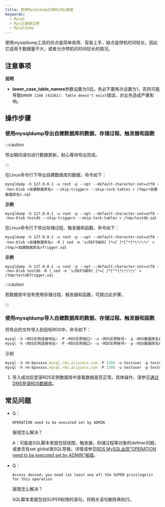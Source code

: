 ```yaml
---
title: 使用Mysqldump迁移MySQL数据
keywords:
  - Mysql
  - Mysql数据迁移
  - Mysqldump
---
```


使用mysqldump工具的优点是简单易用、容易上手，缺点是停机时间较长，因此它适用于数据量不大，或者允许停机的时间较长的情况。

## 注意事项

**说明**

- **lower_case_table_names**参数设置为0后，务必不要再次设置为1，否则可能导致`ERROR 1146 (42S02): Table doesn't exist`错误，对业务造成严重影响。

## 操作步骤

### 使用mysqldump导出自建数据库的数据、存储过程、触发器和函数

:::caution

导出期间请勿进行数据更新，耐心等待导出完成。

:::

在Linux命令行下导出自建数据库的数据，命令如下：

```shell
mysqldump -h 127.0.0.1 -u root -p --opt --default-character-set=utf8 --hex-blob <自建数据库名> --skip-triggers --skip-lock-tables > /tmp/<自建数据库名>.sql
```

**示例**

```shell
mysqldump -h 127.0.0.1 -u root -p --opt --default-character-set=utf8 --hex-blob testdb --skip-triggers --skip-lock-tables > /tmp/testdb.sql
```

在Linux命令行下导出存储过程、触发器和函数，命令如下：

```shell
mysqldump -h 127.0.0.1 -u root -p --opt --default-character-set=utf8 --hex-blob <自建数据库名> -R | sed -e 's/DEFINER[ ]*=[ ]*[^*]*\*/\*/' > /tmp/<自建数据库名>Trigger.sql
```

**示例**

```shell
mysqldump -h 127.0.0.1 -u root -p --opt --default-character-set=utf8 --hex-blob testdb -R | sed -e 's/DEFINER[ ]*=[ ]*[^*]*\*/\*/' > /tmp/testdbTrigger.sql
```

:::caution

若数据库中没有使用存储过程、触发器和函数，可跳过此步骤。

:::

### 使用mysqldump导入自建数据库的数据、存储过程、触发器和函数

将导出的文件导入到目标RDS中，命令如下：

```javascript
mysql -h <RDS实例连接地址> -P <RDS实例端口> -u <RDS实例账号> -p <RDS数据库名称> < /tmp/<自建数据库名>.sql
mysql -h <RDS实例连接地址> -P <RDS实例端口> -u <RDS实例账号> -p <RDS数据库名称> < /tmp/<自建数据库名>Trigger.sql
```

示例

```javascript
mysql -h rm-bpxxxxx.mysql.rds.aliyuncs.com -P 3306 -u testuser -p testdb  < /tmp/testdb.sql
mysql -h rm-bpxxxxx.mysql.rds.aliyuncs.com -P 3306 -u testuser -p testdb  < /tmp/testdbTrigger.sql
```

1. 导入成功后登录RDS实例数据库中查看数据是否正常。具体操作，请参见[通过DMS登录RDS数据库](https://help.aliyun.com/document_detail/96161.htm#concept-cml-x4v-ydb)。

## 常见问题

- Q：

  ```
  OPERATION need to be executed set by ADMIN
  ```

  报错怎么解决？

  A：可能是SQL脚本里面包括视图，触发器，存储过程等对象的definer问题，或者含有set global类SQL导致。详情请参见[RDS MySQL出现“OPERATION need to be executed set by ADMIN”报错](https://help.aliyun.com/document_detail/41701.htm)。

- Q：

  ```
  Access denied; you need (at least one of) the SUPER privilege(s) for this operation
  ```

  报错怎么解决？

  SQL脚本里面包括SUPER权限的语句，将相关语句删除再执行。
